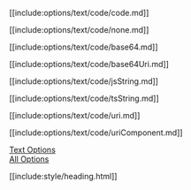 [[include:options/text/code/code.md]]

[[include:options/text/code/none.md]]

[[include:options/text/code/base64.md]]

[[include:options/text/code/base64Uri.md]]

[[include:options/text/code/jsString.md]]

[[include:options/text/code/tsString.md]]

[[include:options/text/code/uri.md]]

[[include:options/text/code/uriComponent.md]]

[Text Options](../)  
[All Options](../../)

[[include:style/heading.html]]